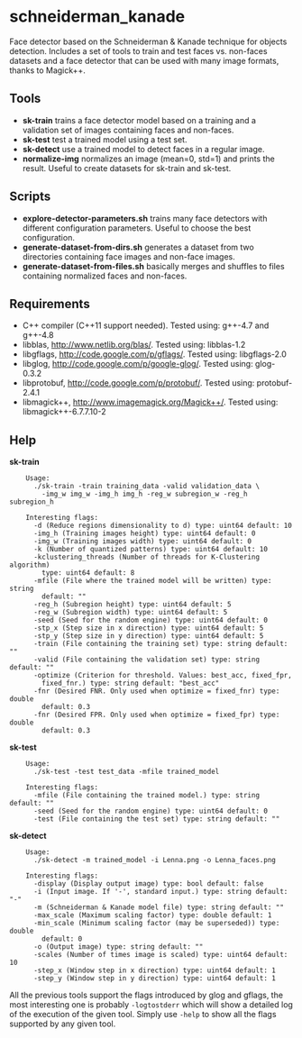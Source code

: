 schneiderman_kanade
===================

Face detector based on the Schneiderman & Kanade technique for objects
detection. Includes a set of tools to train and test faces vs. non-faces datasets
and a face detector that can be used with many image formats, thanks to Magick++.

Tools
-----
* **sk-train** trains a face detector model based on a training and a validation set of images containing faces and non-faces.
* **sk-test** test a trained model using a test set.
* **sk-detect** use a trained model to detect faces in a regular image.
* **normalize-img** normalizes an image (mean=0, std=1) and prints the result. Useful to create datasets for sk-train and sk-test.

Scripts
-------
 * **explore-detector-parameters.sh** trains many face detectors with different configuration parameters. Useful to choose the best configuration.
 * **generate-dataset-from-dirs.sh** generates a dataset from two directories containing face images and non-face images.
 * **generate-dataset-from-files.sh** basically merges and shuffles to files containing normalized faces and non-faces.

Requirements
------------
* C++ compiler (C++11 support needed). Tested using: g++-4.7 and g++-4.8
* libblas, http://www.netlib.org/blas/. Tested using: libblas-1.2
* libgflags, http://code.google.com/p/gflags/. Tested using: libgflags-2.0
* libglog, http://code.google.com/p/google-glog/. Tested using: glog-0.3.2
* libprotobuf, http://code.google.com/p/protobuf/. Tested using: protobuf-2.4.1
* libmagick++, http://www.imagemagick.org/Magick++/. Tested using: libmagick++-6.7.7.10-2

Help
----
**sk-train**

        Usage:
          ./sk-train -train training_data -valid validation_data \
            -img_w img_w -img_h img_h -reg_w subregion_w -reg_h subregion_h

        Interesting flags:
          -d (Reduce regions dimensionality to d) type: uint64 default: 10
          -img_h (Training images height) type: uint64 default: 0
          -img_w (Training images width) type: uint64 default: 0
          -k (Number of quantized patterns) type: uint64 default: 10
          -kclustering_threads (Number of threads for K-Clustering algorithm)
            type: uint64 default: 8
          -mfile (File where the trained model will be written) type: string
            default: ""
          -reg_h (Subregion height) type: uint64 default: 5
          -reg_w (Subregion width) type: uint64 default: 5
          -seed (Seed for the random engine) type: uint64 default: 0
          -stp_x (Step size in x direction) type: uint64 default: 5
          -stp_y (Step size in y direction) type: uint64 default: 5
          -train (File containing the training set) type: string default: ""
          -valid (File containing the validation set) type: string default: ""
          -optimize (Criterion for threshold. Values: best_acc, fixed_fpr,
            fixed_fnr.) type: string default: "best_acc"
          -fnr (Desired FNR. Only used when optimize = fixed_fnr) type: double
            default: 0.3
          -fnr (Desired FPR. Only used when optimize = fixed_fpr) type: double
            default: 0.3

**sk-test**

        Usage:
          ./sk-test -test test_data -mfile trained_model

        Interesting flags:
          -mfile (File containing the trained model.) type: string default: ""
          -seed (Seed for the random engine) type: uint64 default: 0
          -test (File containing the test set) type: string default: ""

**sk-detect**

        Usage:
          ./sk-detect -m trained_model -i Lenna.png -o Lenna_faces.png

        Interesting flags:
          -display (Display output image) type: bool default: false
          -i (Input image. If '-', standard input.) type: string default: "-"
          -m (Schneiderman & Kanade model file) type: string default: ""
          -max_scale (Maximum scaling factor) type: double default: 1
          -min_scale (Minimum scaling factor (may be superseded)) type: double
            default: 0
          -o (Output image) type: string default: ""
          -scales (Number of times image is scaled) type: uint64 default: 10
          -step_x (Window step in x direction) type: uint64 default: 1
          -step_y (Window step in y direction) type: uint64 default: 1

All the previous tools support the flags introduced by glog and gflags, the
most interesting one is probably `-logtostderr` which will show a detailed
log of the execution of the given tool. Simply use `-help` to show all the flags
supported by any given tool.